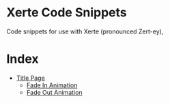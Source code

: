 # Xerte Code Snippets
Code snippets for use with Xerte (pronounced Zert-ey), 

# Index
- [Title Page](/Title%20Page)
    - [Fade In Animation](/Title%20Page/FadeInAnimation.md)
    - [Fade Out Animation](/Title%20Page/FadeOutAnimation.md)